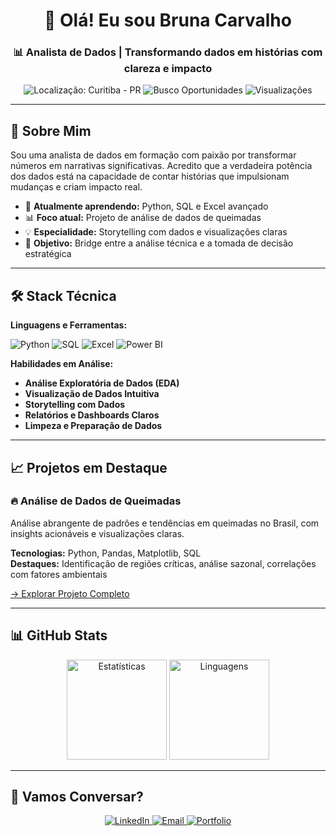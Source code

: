 <h1 align="center">🌿 Olá! Eu sou Bruna Carvalho</h1>
<h3 align="center">📊 Analista de Dados | Transformando dados em histórias com clareza e impacto</h3>

<p align="center">
  <img src="https://img.shields.io/badge/Curitiba%20-%20PR-2E8B57?style=flat" alt="Localização: Curitiba - PR">
  <img src="https://img.shields.io/badge/Open%20to%20Opportunities-%20?color=87A96B" alt="Busco Oportunidades">
  <img src="https://komarev.com/ghpvc/?username=brunafcarvalho&label=Visualizações&color=9874AA&style=flat" alt="Visualizações">
</p>

---

## 🌟 Sobre Mim

Sou uma analista de dados em formação com paixão por transformar números em narrativas significativas. Acredito que a verdadeira potência dos dados está na capacidade de contar histórias que impulsionam mudanças e criam impacto real.

- 🌱 **Atualmente aprendendo:** Python, SQL e Excel avançado
- 📊 **Foco atual:** Projeto de análise de dados de queimadas
- 💡 **Especialidade:** Storytelling com dados e visualizações claras
- 🎯 **Objetivo:** Bridge entre a análise técnica e a tomada de decisão estratégica

---

## 🛠️ Stack Técnica

**Linguagens e Ferramentas:**

<p align="left">
  <img src="https://img.shields.io/badge/Python-2E8B57?style=for-the-badge&logo=python&logoColor=white" alt="Python">
  <img src="https://img.shields.io/badge/MySQL-87A96B?style=for-the-badge&logo=mysql&logoColor=white" alt="SQL">
  <img src="https://img.shields.io/badge/Excel-9874AA?style=for-the-badge&logo=microsoftexcel&logoColor=white" alt="Excel">
  <img src="https://img.shields.io/badge/PowerBI-8B4513?style=for-the-badge&logo=powerbi&logoColor=white" alt="Power BI">
</p>

**Habilidades em Análise:**

- **Análise Exploratória de Dados (EDA)**
- **Visualização de Dados Intuitiva**
- **Storytelling com Dados**
- **Relatórios e Dashboards Claros**
- **Limpeza e Preparação de Dados**

---

## 📈 Projetos em Destaque

### 🔥 Análise de Dados de Queimadas
Análise abrangente de padrões e tendências em queimadas no Brasil, com insights acionáveis e visualizações claras.

**Tecnologias:** Python, Pandas, Matplotlib, SQL  
**Destaques:** Identificação de regiões críticas, análise sazonal, correlações com fatores ambientais

[→ Explorar Projeto Completo](https://github.com/brunafcarvalho/analise-queimadas)

---

## 📊 GitHub Stats

<p align="center">
  <img src="https://github-readme-stats.vercel.app/api?username=brunafcarvalho&show_icons=true&theme=vue&hide_border=true&bg_color=00000000&text_color=2E8B57&title_color=8B4513&icon_color=9874AA" alt="Estatísticas" height="160"/>
  <img src="https://github-readme-stats.vercel.app/api/top-langs/?username=brunafcarvalho&layout=compact&theme=vue&hide_border=true&bg_color=00000000&text_color=2E8B57&title_color=8B4513" height="160" alt="Linguagens"/>
</p>

---

## 🌸 Vamos Conversar?

<p align="center">
  <a href="https://www.linkedin.com/in/brunafmcarvalho" target="_blank">
    <img src="https://img.shields.io/badge/LinkedIn-2E8B57?style=for-the-badge&logo=linkedin&logoColor=white" alt="LinkedIn">
  </a>
  <a href="mailto:carvalhofernandabruna@gmail.com">
    <img src="https://img.shields.io/badge/Email-87A96B?style=for-the-badge&logo=gmail&logoColor=white" alt="Email">
  </a>
  <a href="https://github.com/brunafcarvalho">
    <img src="https://img.shields.io/badge/Portfólio-9874AA?style=for-the-badge&logo=github&logoColor=white" alt="Portfolio">
  </a>
</p>
